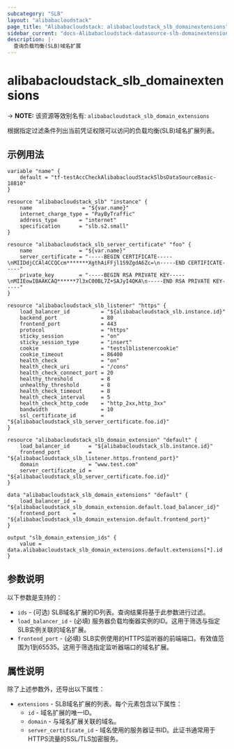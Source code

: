 ```yaml
---
subcategory: "SLB"
layout: "alibabacloudstack"
page_title: "Alibabacloudstack: alibabacloudstack_slb_domainextensions"
sidebar_current: "docs-Alibabacloudstack-datasource-slb-domainextensions"
description: |- 
  查询负载均衡(SLB)域名扩展
---
```


# alibabacloudstack_slb_domainextensions
-> **NOTE:** 该资源等效别名有: `alibabacloudstack_slb_domain_extensions`

根据指定过滤条件列出当前凭证权限可以访问的负载均衡(SLB)域名扩展列表。

## 示例用法

```hcl
variable "name" {
    default = "tf-testAccCheckAlibabacloudStackSlbsDataSourceBasic-18810"
}

resource "alibabacloudstack_slb" "instance" {
    name                = "${var.name}"
    internet_charge_type = "PayByTraffic"
    address_type       = "internet"
    specification      = "slb.s2.small"
}

resource "alibabacloudstack_slb_server_certificate" "foo" {
    name               = "${var.name}"
    server_certificate = "-----BEGIN CERTIFICATE-----\nMIIDdjCCAl4CCQCcm*******XgthAiFFjl1S9ZgdA6Zc=\n-----END CERTIFICATE-----"
    private_key        = "-----BEGIN RSA PRIVATE KEY-----\nMIIEowIBAAKCAQ******7l3xC00BL7Z+SAJyI4QKA\n-----END RSA PRIVATE KEY-----"
}

resource "alibabacloudstack_slb_listener" "https" {
    load_balancer_id          = "${alibabacloudstack_slb.instance.id}"
    backend_port              = 80
    frontend_port             = 443
    protocol                  = "https"
    sticky_session            = "on"
    sticky_session_type       = "insert"
    cookie                    = "testslblistenercookie"
    cookie_timeout            = 86400
    health_check              = "on"
    health_check_uri          = "/cons"
    health_check_connect_port = 20
    healthy_threshold         = 8
    unhealthy_threshold       = 8
    health_check_timeout      = 8
    health_check_interval     = 5
    health_check_http_code    = "http_2xx,http_3xx"
    bandwidth                 = 10
    ssl_certificate_id        = "${alibabacloudstack_slb_server_certificate.foo.id}"
}

resource "alibabacloudstack_slb_domain_extension" "default" {
    load_balancer_id      = "${alibabacloudstack_slb.instance.id}"
    frontend_port         = "${alibabacloudstack_slb_listener.https.frontend_port}"
    domain                = "www.test.com"
    server_certificate_id = "${alibabacloudstack_slb_server_certificate.foo.id}"
}

data "alibabacloudstack_slb_domain_extensions" "default" {
    load_balancer_id = "${alibabacloudstack_slb_domain_extension.default.load_balancer_id}"
    frontend_port    = "${alibabacloudstack_slb_domain_extension.default.frontend_port}"
}

output "slb_domain_extension_ids" {
    value = data.alibabacloudstack_slb_domain_extensions.default.extensions[*].id
}
```

## 参数说明

以下参数是支持的：

* `ids` - (可选) SLB域名扩展的ID列表。查询结果将基于此参数进行过滤。
* `load_balancer_id` - (必填) 服务器负载均衡器实例的ID。这用于筛选与指定SLB实例关联的域名扩展。
* `frontend_port` - (必填) SLB实例使用的HTTPS监听器的前端端口。有效值范围为1到65535。这用于筛选指定监听器端口的域名扩展。

## 属性说明

除了上述参数外，还导出以下属性：

* `extensions` - SLB域名扩展的列表。每个元素包含以下属性：
  * `id` - 域名扩展的唯一ID。
  * `domain` - 与域名扩展关联的域名。
  * `server_certificate_id` - 域名使用的服务器证书ID。此证书通常用于HTTPS流量的SSL/TLS加密服务。
